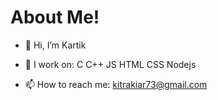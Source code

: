 # About Me!
- 👋 Hi, I’m Kartik
- 🌱 I work on:
        <span>C</span>
        <span>C++</span>
        <span>JS</span>
        <span>HTML</span>
        <span>CSS</span>
        <span>Nodejs</span>
    
- 📫 How to reach me: kitrakiar73@gmail.com
